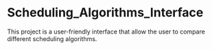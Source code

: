 # Scheduling_Algorithms_Interface
This project is a user-friendly interface that allow the user to compare different scheduling algorithms. 

